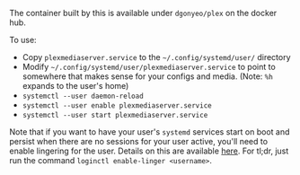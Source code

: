 The container built by this is available under `dgonyeo/plex` on the docker hub.

To use:
- Copy `plexmediaserver.service` to the `~/.config/systemd/user/` directory
- Modify `~/.config/systemd/user/plexmediaserver.service` to point to
  somewhere that makes sense for your configs and media. (Note: `%h` expands to
  the user's home)
- `systemctl --user daemon-reload`
- `systemctl --user enable plexmediaserver.service`
- `systemctl --user start plexmediaserver.service`

Note that if you want to have your user's `systemd` services start on boot and
persist when there are no sessions for your user active, you'll need to enable
lingering for the user. Details on this are available
[here](https://wiki.archlinux.org/index.php/Systemd/User#Automatic_start-up_of_systemd_user_instances).
For tl;dr, just run the command `loginctl enable-linger <username>`.

